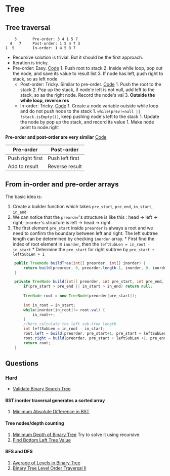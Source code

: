 # Tree

## Tree traversal

        3       Pre-order: 3 4 1 5 7
      4   7     Post-order: 1 5 4 7 3
    1  5        In-order: 1 4 5 3 7

- Recursive solution is trivial. But it should be the first approach. 
- Iteration is tricky. 
- Pre-order: Easy. [Code](https://github.com/jiguan/LeetCode/blob/master/test/com/leetcode/tree/BinaryTreePreorderTraversal.java)
        1. Push root to stack 
        2. Inside while loop, pop out the node, and save its value to result list 
        3. If node has left, push right to stack, so as left node  
  - Post-order: Tricky. Similar to pre-order. [Code](https://github.com/jiguan/LeetCode/blob/master/test/com/leetcode/tree/BinaryTreePostorderTraversal.java)
        1. Push the root to the stack 
        2. Pop up the stack, if node'e left is not null, add left to the stack, so as the right node. Record the node's val 
        3. **Outside the while loop, reverse res**
  - In-order: Tricky. [Code](https://github.com/jiguan/LeetCode/blob/master/test/com/leetcode/tree/BinaryTreeInorderTraversal.java)
        1. Create a node variable outside while loop and do not push node to the stack 
        1. `while(prev!=null || !stack.isEmpty())`, keep pushing node's left to the stack 
        1. Update the node by pop up the stack, and record its value 
        1. Make node point to node.right

**Pre-order and post-order are very similar** [Code](https://github.com/jiguan/LeetCode/blob/master/src/com/leetcode/util/Tree.java)

| Pre-order        | Post-order      |
| ---------------- | --------------- |
| Push right first | Push left first |
| Add to result    | Reverse result  |

## From in-order and pre-order arrays
The basic idea is:
  1. Create a builder function which takes `pre_start`, `pre_end`, `in_start`, `in_end`
  1. We can notice that the `preorder`'s structure is like this : head -> left -> right; `inorder`'s structure is left -> head -> right
  1. The first element `pre_start` inside `preorder` is always a root and we need to confirm the boundary between left and right. The left subtree length can be determined by checking `inorder` array. 
    * First find the index of root element in `inorder`, then the `leftSubLen = in_root - in_start` 
    * Determine the `pre_start` for right subtree by `pre_start + leftSubLen + 1`

```java
    public TreeNode buildTree(int[] preorder, int[] inorder) {
        return build(preorder, 0, preorder.length-1, inorder, 0, inorder.length-1);
    }

    private TreeNode build(int[] preorder, int pre_start, int pre_end, int[] inorder, int in_start, int in_end) {
        if(pre_start > pre_end || in_start > in_end) return null;
        
        TreeNode root = new TreeNode(preorder[pre_start]);
        
        int in_root = in_start;
        while(inorder[in_root]!= root.val) {
            in_root++;
        }
        //here calculate the left sub-tree length
        int leftSubLen = in_root - in_start;
        root.left = build(preorder, pre_start+1, pre_start + leftSubLen, inorder, in_start, in_root -1);
        root.right = build(preorder, pre_start + leftSubLen +1, pre_end, inorder, in_root+1, in_end);
        return root;
    }
```

## Questions

### Hard
- [Validate Binary Search Tree](https://leetcode.com/problems/validate-binary-search-tree/)

#### BST inorder traversal generates a sorted array
  1. [Minimum Absolute Difference in BST](https://leetcode.com/problems/minimum-absolute-difference-in-bst/description/)

#### Tree nodes/depth counting
  1. [Minimum Depth of Binary Tree](https://leetcode.com/problems/minimum-depth-of-binary-tree/) Try to solve it using recursive.
  1. [Find Bottom Left Tree Value](https://leetcode.com/problems/find-bottom-left-tree-value/description/)

#### BFS and DFS
  1. [Average of Levels in Binary Tree](https://leetcode.com/problems/average-of-levels-in-binary-tree/description/)
  1. [Binary Tree Level Order Traversal II](https://leetcode.com/problems/binary-tree-level-order-traversal-ii/description/)
